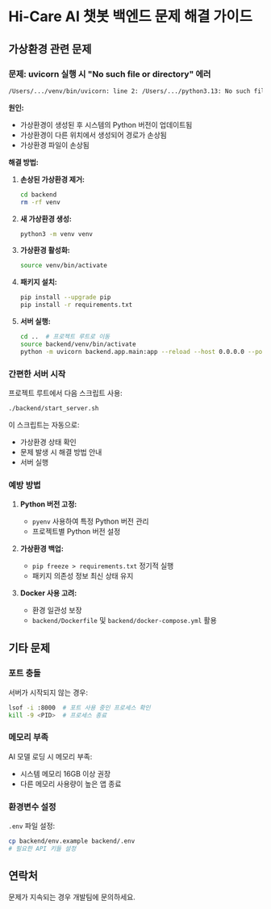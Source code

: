 # Hi-Care AI 챗봇 백엔드 문제 해결 가이드

## 가상환경 관련 문제

### 문제: uvicorn 실행 시 "No such file or directory" 에러

```bash
/Users/.../venv/bin/uvicorn: line 2: /Users/.../python3.13: No such file or directory
```

**원인:** 
- 가상환경이 생성된 후 시스템의 Python 버전이 업데이트됨
- 가상환경이 다른 위치에서 생성되어 경로가 손상됨
- 가상환경 파일이 손상됨

**해결 방법:**

1. **손상된 가상환경 제거:**
   ```bash
   cd backend
   rm -rf venv
   ```

2. **새 가상환경 생성:**
   ```bash
   python3 -m venv venv
   ```

3. **가상환경 활성화:**
   ```bash
   source venv/bin/activate
   ```

4. **패키지 설치:**
   ```bash
   pip install --upgrade pip
   pip install -r requirements.txt
   ```

5. **서버 실행:**
   ```bash
   cd ..  # 프로젝트 루트로 이동
   source backend/venv/bin/activate
   python -m uvicorn backend.app.main:app --reload --host 0.0.0.0 --port 8000
   ```

### 간편한 서버 시작

프로젝트 루트에서 다음 스크립트 사용:
```bash
./backend/start_server.sh
```

이 스크립트는 자동으로:
- 가상환경 상태 확인
- 문제 발생 시 해결 방법 안내
- 서버 실행

### 예방 방법

1. **Python 버전 고정:**
   - `pyenv` 사용하여 특정 Python 버전 관리
   - 프로젝트별 Python 버전 설정

2. **가상환경 백업:**
   - `pip freeze > requirements.txt` 정기적 실행
   - 패키지 의존성 정보 최신 상태 유지

3. **Docker 사용 고려:**
   - 환경 일관성 보장
   - `backend/Dockerfile` 및 `backend/docker-compose.yml` 활용

## 기타 문제

### 포트 충돌
서버가 시작되지 않는 경우:
```bash
lsof -i :8000  # 포트 사용 중인 프로세스 확인
kill -9 <PID>  # 프로세스 종료
```

### 메모리 부족
AI 모델 로딩 시 메모리 부족:
- 시스템 메모리 16GB 이상 권장
- 다른 메모리 사용량이 높은 앱 종료

### 환경변수 설정
`.env` 파일 설정:
```bash
cp backend/env.example backend/.env
# 필요한 API 키들 설정
```

## 연락처
문제가 지속되는 경우 개발팀에 문의하세요. 